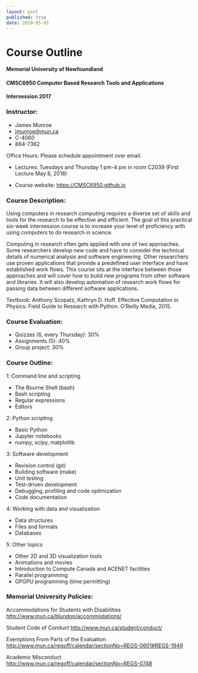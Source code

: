 ```yaml
---
layout: post
published: true
date: 2018-05-01
---
```


# Course Outline

#### Memorial University of Newfoundland
#### CMSC6950  Computer Based Research Tools and Applications
#### Intersession 2017

### Instructor:
- James Munroe
- jmunroe@mun.ca
- C-4060
- 864-7362

Office Hours: Please schedule appointment over email.

- Lectures: Tuesdays and Thursday 1 pm-4 pm in room C2039 (First Lecture May 8, 2018)
* Course website: https://CMSC6950.github.io

### Course Description:

Using computers in research computing requires a diverse set of skills and tools for the research to be effective and efficient.  The goal of this practical six-week intersession course is to increase your level of proficiency with using computers to do research in science.  

Computing in research often gets applied with one of two approaches.  Some researchers develop new code and have to consider the technical details of numerical analysis and software engineering.  Other researchers use proven applications that provide a predefined user interface and have established work flows.  This course sits at the interface between those approaches and will cover how to build new programs from other software and libraries.  It will also develop automation of research work flows for passing data between different software applications.

Textbook:  Anthony Scopatz, Kathryn D. Huff.  Effective Computation in Physics: Field Guide to Research with Python. O’Reilly Media, 2015.

### Course Evaluation:

- Quizzes (6, every Thursday): 30%
- Assignments (5):  40%
- Group project:     30%

### Course Outline:

1: Command line and scripting
- The Bourne Shell (bash)
- Bash scripting
- Regular expressions
- Editors

2: Python scripting
- Basic Python
- Jupyter notebooks
- numpy, scipy, matplotlib

3: Software development
- Revision control (git)
- Building software (make)
- Unit testing
- Test-driven development
- Debugging, profiling and code optimization
- Code documentation

4: Working with data and visualization
- Data structures
- Files and formats
- Databases

5:  Other topics
- Other 2D and 3D visualization tools
- Animations and movies 
- Introduction to Compute Canada and ACENET facilities
- Parallel programming
- GPGPU programming (time permitting)

### Memorial University Policies:

Accommodations for Students with Disabilities http://www.mun.ca/blundon/accommodations/

Student Code of Conduct http://www.mun.ca/student/conduct/

Exemptions From Parts of the Evaluation
http://www.mun.ca/regoff/calendar/sectionNo=REGS-0601#REGS-1949

Academic Misconduct http://www.mun.ca/regoff/calendar/sectionNo=REGS-0748

